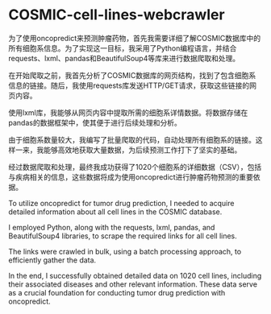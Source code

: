 # COSMIC-cell-lines-webcrawler
为了使用oncopredict来预测肿瘤药物，首先我需要详细了解COSMIC数据库中的所有细胞系信息。为了实现这一目标，我采用了Python编程语言，并结合requests、lxml、pandas和BeautifulSoup4等库来进行数据爬取和处理。

在开始爬取之前，我首先分析了COSMIC数据库的网页结构，找到了包含细胞系信息的链接。随后，我使用requests库发送HTTP/GET请求，获取这些链接的网页内容。

使用lxml库，我能够从网页内容中提取所需的细胞系详情数据。将数据存储在pandas的数据框架中，使其便于进行后续处理和分析。

由于细胞系数量较大，我编写了批量爬取的代码，自动处理所有细胞系的链接。这样一来，我能够高效地获取大量数据，为后续预测工作打下了坚实的基础。

经过数据爬取和处理，最终我成功获得了1020个细胞系的详细数据（CSV），包括与疾病相关的信息，这些数据将成为使用oncopredict进行肿瘤药物预测的重要依据。

To utilize oncopredict for tumor drug prediction, I needed to acquire detailed information about all cell lines in the COSMIC database.

I employed Python, along with the requests, lxml, pandas, and BeautifulSoup4 libraries, to scrape the required links for all cell lines.

The links were crawled in bulk, using a batch processing approach, to efficiently gather the data.

In the end, I successfully obtained detailed data on 1020 cell lines, including their associated diseases and other relevant information. These data serve as a crucial foundation for conducting tumor drug prediction with oncopredict.
